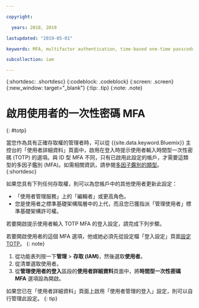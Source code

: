 ```yaml
---

copyright:

  years: 2018, 2019

lastupdated: "2019-05-01"

keywords: MFA, multifactor authentication, time-based one-time passcode, TOTP

subcollection: iam

---
```


{:shortdesc: .shortdesc}
{:codeblock: .codeblock}
{:screen: .screen}
{:new_window: target="_blank"}
{:tip: .tip}
{:note: .note}

# 啟用使用者的一次性密碼 MFA
{: #totp}

當您作為具有正確存取權的管理者時，可以從 {{site.data.keyword.Bluemix}} 主控台的「使用者詳細資料」頁面中，啟用在登入時提示使用者輸入時間型一次性密碼 (TOTP) 的選項。與 ID 型 MFA 不同，只有已啟用此設定的帳戶，才需要這類型的多因子鑑別 (MFA)。如需相關資訊，請參閱[多因子鑑別的類型](/docs/iam?topic=iam-types#types)。
{:shortdesc}

如果您具有下列任何存取權，則可以為您帳戶中的其他使用者更新此設定：

* 「使用者管理服務」上的「編輯者」或更高角色。
* 您是使用者之標準基礎架構階層中的上代，而且您已獲指派「管理使用者」標準基礎架構許可權。

若要開啟提示使用者輸入 TOTP MFA 的登入設定，請完成下列步驟。

若要開啟使用者的這個 MFA 選項，他或她必須先從設定檔「登入設定」頁面[設定 TOTP](/docs/account?topic=account-login-settings#MFA)。
{: note}

1. 從功能表列按一下**管理** &gt; **存取 (IAM)**，然後選取**使用者**。
2. 從清單選取使用者。
3. 從**管理使用者的登入**區段的**使用者詳細資料**頁面中，將**時間型一次性密碼 MFA** 選項設為開啟。

如果您已在「使用者詳細資料」頁面上啟用「使用者管理的登入」設定，則可以自行管理此設定。
{: tip}
